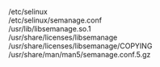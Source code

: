 /etc/selinux  
/etc/selinux/semanage.conf  
/usr/lib/libsemanage.so.1  
/usr/share/licenses/libsemanage  
/usr/share/licenses/libsemanage/COPYING  
/usr/share/man/man5/semanage.conf.5.gz  
